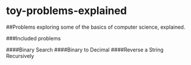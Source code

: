 # toy-problems-explained
##Problems exploring some of the basics of computer science, explained.

###Included problems

####Binary Search
####Binary to Decimal
####Reverse a String Recursively
